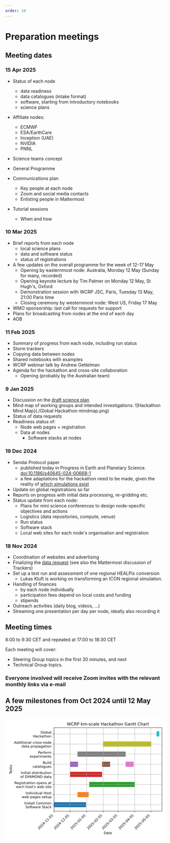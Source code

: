 ```yaml
---
order: 10
---
```


# Preparation meetings

## Meeting dates

### 15 Apr 2025
+ Status of each node
   + data readiness
   + data catalogues (intake format)
   + software, starting from introductory notebooks
   + science plans

+ Affiliate nodes:
   + ECMWF
   + ESA/EarthCare
   + Inception (UAE)
   + NVIDIA
   + PNNL

+ Science teams concept

+ General Programme
  
+ Communications plan
  + Key people at each node
  + Zoom and social media contacts
  + Enlisting people in Mattermost   

+ Tutorial sessions
  + When and how 

### 10 Mar 2025

+ Brief reports from each node
  + local science plans
  + data and software status
  + status of registrations  
+ A few updates on the overall programme for the week of 12-17 May
  + Opening by easternmost node: Australia, Monday 12 May (Sunday for many, recorded)
  + Opening keynote lecture by Tim Palmer on Monday 12 May, St Hugh's, Oxford
  + Demonstration session with WCRP JSC, Paris, Tuesday 13 May, 21:00 Paris time
  + Closing ceremony by westernmost node: West US, Friday 17 May
+ WMO sponsorship: last call for requests for support
+ Plans for broadcasting from nodes at the end of each day
+ AOB

### 11  Feb 2025

* Summary of progress from each node, including run status
* Storm trackers
* Copying data between nodes
* Shared notebooks with examples
* WCRP webinar talk by Andrew Gettelman
* Agenda for the hackathon and cross-site collaboration
  * Opening (probably by the Australian team)

### 9  Jan 2025

+ Discussion on the [draft science plan](https://pad.gwdg.de/x2j-DW8tSc-GZ2pvfD8_1g?both)
+ Mind map of working groups and intended investigations: ![Hackathon Mind Map](./Global Hackathon mindmap.png)
+ Status of data requests
+ Readiness status of:
  + Node web pages + registration
  + Data at nodes
    + Software stacks at nodes
  
### 19 Dec 2024

+ Sendai Protocol paper
  + published today in Progress in Earth and Planetary Science. [doi:10.1186/s40645-024-00668-1](https://doi.org/10.1186/s40645-024-00668-1)
  + a few adaptations for the hackathon need to be made, given the reality of [which simulations exist](/simulations/index.md)
+ Update on global registrations so far
+ Reports on progress with initial data processing, re-gridding etc.
+ Status update from each node:
  + Plans for mini science conferences to design node-specific objectives and actions
  + Logistics (data repositories, compute, venue)
  + Run status
  + Software stack
  + Local web sites for each node's organisation and registration

### 18 Nov 2024

+ Coordination of websites and advertising
+ Finalizing the [data request](technical/data_request.md) (see also the Mattermost discussion of Trackers)
+ Set up a test run and assessment of one regional HEALPix conversion
  + Lukas Kluft is working on transforming an ICON regional simulation.
+ Handling of finances
  + by each node individually
  + participation fees depend on local costs and funding
  + stipends
+ Outreach activities (daily blog, videos, ...)
+ Streaming one presentation per day per node, ideally also recording it

## Meeting times

8:00 to 9:30 CET and repeated at 17:00 to 18:30 CET

Each meeting will cover:

+ Steering Group topics in the first 30 minutes, and next
+ Technical Group topics.
  
### Everyone involved will receive Zoom invites with the relevant monthly links via e-mail

## A few milestones from Oct 2024 until 12 May 2025

![Hackaton Gantt](./Gantt_hackathon.png)
